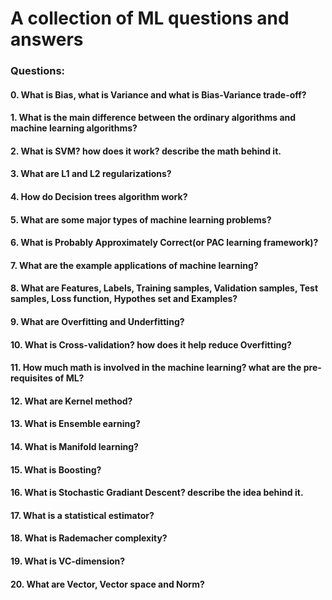 # A collection of ML questions and answers

### Questions:

#### 0. What is Bias, what is Variance and what is Bias-Variance trade-off?
#### 1. What is the main difference between the ordinary algorithms and machine learning algorithms?
#### 2. What is SVM? how does it work? describe the math behind it.
#### 3. What are L1 and L2 regularizations?
#### 4. How do Decision trees algorithm work?
#### 5. What are some major types of machine learning problems?
#### 6. What is Probably Approximately Correct(or PAC learning framework)?
#### 7. What are the example applications of machine learning?
#### 8. What are Features, Labels, Training samples, Validation samples, Test samples, Loss function, Hypothes set and Examples?
#### 9. What are Overfitting and Underfitting?
#### 10. What is Cross-validation? how does it help reduce Overfitting?
#### 11. How much math is involved in the machine learning? what are the pre-requisites of ML?
#### 12. What are Kernel method?
#### 13. What is Ensemble earning?
#### 14. What is Manifold learning?
#### 15. What is Boosting?
#### 16. What is Stochastic Gradiant Descent? describe the idea behind it.
#### 17. What is a statistical estimator?
#### 18. What is Rademacher complexity?
#### 19. What is VC-dimension?
#### 20. What are Vector, Vector space and Norm?

